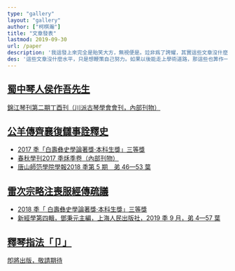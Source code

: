 ```yaml
---
type: "gallery"
layout: "gallery"
author: ["柯棋瀚"]
title: "文章發表"
lastmod: 2019-09-30
url: /paper
description: '我這發上來完全是貽笑大方，無視便是。竝非爲了誇耀，其實這些文章沒什麼水平，只是想鞭策自己努力。如果以後能走上學術道路，那這些也筭作一箇起點。（內部刊物指沒有公開發行刊號的刊物）'
des: '這些文章沒什麼水平，只是想鞭策自己努力。如果以後能走上學術道路，那這些也筭作一箇起點。'
---
```


<div class="gallery">
<div class="paper-wrap">
<a href="/blog/2018/02/09/houzuowu.html" target="\_blank"><div class="paper-cardd" style="background-image:url('https://pic.imgdb.cn/item/5e8db91f504f4bcb043ffbd0.jpg')">
<h2>蜀中琴人侯作吾先生</h2>
<p><v>錦江琴刊</v>第二期丁酉刊（川派古琴學會會刊，內部刊物）</p>
</div></a>
</div>

<div class="paper-wrap">
<a href="/blog/2017/10/28/fuchou.html" target="\_blank"><div class="paper-cardd" style="background-image:url('https://pic.imgdb.cn/item/5e8db91f504f4bcb043ffbcc.jpg')">
<h2><v>公羊傳</v>齊襄復讎事詮釋史</h2>
<p><ul><li>2017 秊「白壽彝史學論著獎‧本科生獎」三等獎</li>
<li><v>春秋學刊</v>2017 秊秌季卷（內部刊物）</li>
<li><v>唐山師笵學院學報</v>2018 秊第 5 期　弟 46—53 葉</li></ul>
</p>
</div></a>
</div>

<div class="paper-wrap">
<a href="/178" target="\_blank"><div class="paper-cardd" style="background-image:url('https://pic.imgdb.cn/item/5e8db91f504f4bcb043ffbc8.jpg')">
<h2>雷次宗<v>略注喪服經傳</v>疏議</h2>
<p><ul><li>2018 秊「 白壽彝史學論著獎‧本科生獎」三等獎</li>
<li><v>新經學</v>第四輯，鄧秉元主編，上海人民出版社，2019 秊 9 月，弟 4—57 葉</li></ul></p>
</div></a>
</div>

<div class="paper-wrap">
<a href="" target="\_blank"><div class="paper-cardd">
<h2>釋琴指法「卩」</h2>
<p>卽將出版，敬請期待</p>
</div></a></div>
</div>
